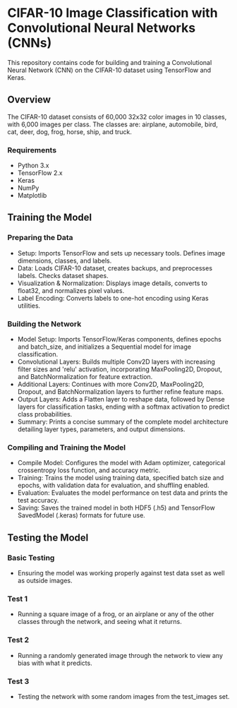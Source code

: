 # CIFAR-10 Image Classification with Convolutional Neural Networks (CNNs)

This repository contains code for building and training a Convolutional Neural Network (CNN) on the CIFAR-10 dataset using TensorFlow and Keras.

## Overview

The CIFAR-10 dataset consists of 60,000 32x32 color images in 10 classes, with 6,000 images per class. The classes are: airplane, automobile, bird, cat, deer, dog, frog, horse, ship, and truck.

### Requirements

- Python 3.x
- TensorFlow 2.x
- Keras
- NumPy
- Matplotlib

## Training the Model

### Preparing the Data
 - Setup: Imports TensorFlow and sets up necessary tools. Defines image dimensions, classes, and labels.
 - Data: Loads CIFAR-10 dataset, creates backups, and preprocesses labels. Checks dataset shapes.
 - Visualization & Normalization: Displays image details, converts to float32, and normalizes pixel values.
 - Label Encoding: Converts labels to one-hot encoding using Keras utilities.

### Building the Network
 - Model Setup: Imports TensorFlow/Keras components, defines epochs and batch_size, and initializes a Sequential model for image classification.
 - Convolutional Layers: Builds multiple Conv2D layers with increasing filter sizes and 'relu' activation, incorporating MaxPooling2D, Dropout, and BatchNormalization for feature extraction.
 - Additional Layers: Continues with more Conv2D, MaxPooling2D, Dropout, and BatchNormalization layers to further refine feature maps.
 - Output Layers: Adds a Flatten layer to reshape data, followed by Dense layers for classification tasks, ending with a softmax activation to predict class probabilities.
 - Summary: Prints a concise summary of the complete model architecture detailing layer types, parameters, and output dimensions.

### Compiling and Training the Model
 - Compile Model: Configures the model with Adam optimizer, categorical crossentropy loss function, and accuracy metric.
 - Training: Trains the model using training data, specified batch size and epochs, with validation data for evaluation, and shuffling enabled.
 - Evaluation: Evaluates the model performance on test data and prints the test accuracy.
 - Saving: Saves the trained model in both HDF5 (.h5) and TensorFlow SavedModel (.keras) formats for future use.

## Testing the Model

### Basic Testing
 - Ensuring the model was working properly against test data sset as well as outside images.
   
### Test 1
 - Running a square image of a frog, or an airplane or any of the other classes through the network, and seeing what it returns.

### Test 2
 - Running a randomly generated image through the network to view any bias with what it predicts.

### Test 3
 - Testing the network with some random images from the test_images set. 

